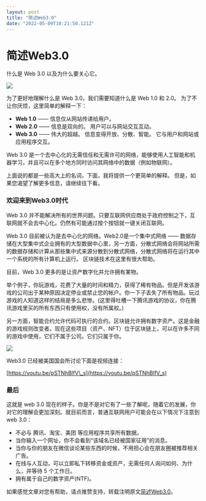 ```yaml
---
layout: post
title: "简述Web3.0"
date: "2022-05-09T10:21:50.121Z"
---
```

简述Web3.0
========

什么是 Web 3.0 以及为什么要关心它。

![](https://img2022.cnblogs.com/blog/720430/202205/720430-20220509133517232-1643290439.png)

为了更好地理解什么是 Web 3.0，我们需要知道什么是 Web 1.0 和 2.0。 为了不让你厌烦，这里简单的解释一下：

*   **Web 1.0** —— 信息仅从网站传递给用户。
*   **Web 2.0** —— 信息是双向的。 用户可以与网站交互互动。
*   **Web 3.0** —— 伟大的超越。 信息变得开放、分散、智能。 它与用户和网站或应用程序交互。

Web 3.0 是一个去中心化的无需信任和无需许可的网络，能够使用人工智能和机器学习，并且可以在多个地方同时访问其网络中的数据（例如物联网）。

上面说的都是一些高大上的名词，下面，我将提供一个更简单的解释。 但是，如果您渴望了解更多信息，请继续往下看。

### 欢迎来到Web3.0时代

Web 3.0 并不能解决所有的世界问题。只要互联网供应商处于政府控制之下，互联网就不会去中心化。仍然有可能通过按个按钮就一键关闭互联网。

Web 3.0 目前被认为是去中心化的网络。Web2.0是一个集中式网络 —— 数据存储在大型集中式企业拥有的大型数据中心里，另一方面，分散式网络会将网站所需的数据存储和计算从那些集中式来源分散到分散式网络，分散式网络将在运行其中一个系统的所有计算机上运行。 区块链技术在这里有很大帮助。

目前，Web 3.0 更多的是让资产数字化并允许拥有某物。

举个例子，你玩游戏，花费了大量的时间和精力，获得了稀有物品。但是开发该游戏的公司出于某种原因决定停业或禁止您的帐户。你一下子丢失了所有物品。玩过游戏的人知道这样的结局是多么悲惨。(这里得吐槽一下腾讯游戏的协议，你在腾讯游戏里买的所有东西只有使用权，没有所属权。)

另一方面，智能合约允许代码可执行的合约。区块链允许拥有数字资产。这是金融的游戏规则改变者。现在这些项目（资产、NFT）位于区块链上，可以在许多不同的游戏中使用，它们不属于公司。它们只属于你。

![](https://img2022.cnblogs.com/blog/720430/202205/720430-20220509133525765-960139105.jpg)

Web3.0 已经被美国国会所讨论下面是视频连接：

[https://youtu.be/pSTNhBlfV\_s](https://youtu.be/pSTNhBlfV_s)

### 最后

这就是 web 3.0 现在的样子。你是不是对它有了一些了解呢，随着它的发展，你对它的理解会更加深刻。就目前而言，普通互联网用户可能会在以下情况下注意到 web 3.0：

*   不必与 腾讯、淘宝、美团 等应用程序共享所有数据。
*   当你输入一个网址，你不会看到“该域名已经被国家征用”的消息。
*   当你与你的朋友在微信谈论某些东西的时候，不用担心会在朋友圈被推荐相关广告。
*   在线与人互动，可以立即私下转移资金或资产，无需任何人询问如何、为什么，并等待 5 个工作日。
*   拥有属于自己的数字资产(NTF)。

如果感觉文章对您有帮助，请点推赞支持，转载注明原文[简述Web3.0](https://www.cnblogs.com/itbsl/p/16248918.html)。